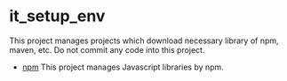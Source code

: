 # it_setup_env
This project manages projects which download necessary library of npm, maven, etc. Do not commit any code into this project.

+ [npm](npm/README.md) This project manages Javascript libraries by npm.
